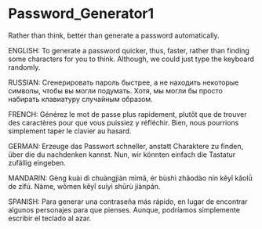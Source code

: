# Password_Generator1
Rather than think, better than generate a password automatically.

ENGLISH:
To generate a password quicker, thus, faster, rather than finding some characters for you to think. Although, we could just type the keyboard randomly. 

RUSSIAN:
Сгенерировать пароль быстрее, а не находить некоторые символы, чтобы вы могли подумать. Хотя, мы могли бы просто набирать клавиатуру случайным образом.

FRENCH:
Générez le mot de passe plus rapidement, plutôt que de trouver des caractères pour que vous puissiez y réfléchir. Bien, nous pourrions simplement taper le clavier au hasard.

GERMAN:
Erzeuge das Passwort schneller, anstatt Charaktere zu finden, über die du nachdenken kannst. Nun, wir könnten einfach die Tastatur zufällig eingeben.

MANDARIN:
Gèng kuài dì chuàngjiàn mìmǎ, ér bùshì zhǎodào nín kěyǐ kǎolǜ de zìfú. Nàme, wǒmen kěyǐ suíyì shūrù jiànpán.

SPANISH:
Para generar una contraseña más rápido, en lugar de encontrar algunos personajes para que pienses. Aunque, podríamos simplemente escribir el teclado al azar.
